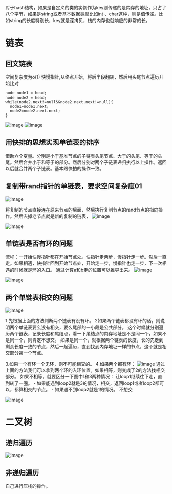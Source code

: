 对于hash结构，如果是自定义的类的实例作为key则传递的是内存的地址，只占了八个字节，如果是string或者基本数据类型比如int 、char这种，则是值传递。比如string的长度特别长，key就是深拷贝，栈的内存也就响应的非常的长。

# 链表
## 回文链表
空间复杂度为o(1)
快慢指针,从终点开始，将后半段翻转，然后用头尾节点遍历开始比对
```
node node1 = head;
node node2 = head;
while(node2.next!=null&&node2.next.next!=null){
  node1=node1.next;
  node2=node2.next.next;
}

```
![image](https://user-images.githubusercontent.com/43565774/142095356-102e2456-154b-4a69-8741-8297cc0df337.png)
![image](https://user-images.githubusercontent.com/43565774/142095813-184c2d8a-b460-4225-94a6-03832ea7fa52.png)

## 用快排的思想实现单链表的排序
借助六个变量。分别是小于基准节点的子链表头尾节点、大于的头尾、等于的头尾。然后合并小于和等于的部分。然后分别对两个子链表递归执行以上操作。返回以后就合并两个子链表。基本跟快拍的操作一致。

## 复制带rand指针的单链表，要求空间复杂度01
![image](https://user-images.githubusercontent.com/43565774/142204359-3b6bd820-aa26-421d-8915-1c57cb0e0c44.png)

将复制的节点直接连在原来节点的后面，然后执行复制节点的rand节点的指向操作。然后去掉老节点就是新的复制的链表，
![image](https://user-images.githubusercontent.com/43565774/142204315-a050c13c-f9b3-4507-b91d-96454758b0c9.png)

![image](https://user-images.githubusercontent.com/43565774/142203370-5b7792a7-ff35-498e-8c26-ffbb7177ca83.png)

## 单链表是否有环的问题
流程：一开始快慢指针都在开始节点处。快指针走两步，慢指针走一步。然后一直走。如果相遇，快指针回到开始节点处，开始走一步，慢指针也走一步，下一次相遇的时候就是环的入口。
 通过计算a和b走的位置可以推导出来。
 ![image](https://user-images.githubusercontent.com/43565774/142207642-041fc64c-815b-4c76-9b94-c4006bf3a1fc.png)


![image](https://user-images.githubusercontent.com/43565774/142204359-3b6bd820-aa26-421d-8915-1c57cb0e0c44.png)


## 两个单链表相交的问题
![image](https://user-images.githubusercontent.com/43565774/142204613-79d522e5-27e2-4b7d-8835-b3b9a72f6109.png)

1.先根据上面的方法判断两个链表有没有环。
2如果两个链表都没有环的话，则说明两个单链表要么没有相交，要么尾部的一小段是公共部分。
 这个时候就分别遍历两个链表，记录长度和尾结点，看一下尾结点的内存地址是不是同一个，如果不是同一个，则肯定不想交。
 如果是同一个，就根据两个链表的长度，长的先走到剩余长度一致的节点，然后一起遍历，直到找到内存地址一样的节点，这个就是相交部分第一个节点。
 
3.如果一个有环一个无环，则不可能相交的。
4.如果两个都有环：
  ![image](https://user-images.githubusercontent.com/43565774/142335167-abff9244-c9d5-4aac-9c56-c5a22e371a70.png)
  通过上面的方法我们可以拿到两个环的入环位置。如果相等，则变成了2的方法找相交部分。
  如果不相等，就要区分一下图中1和3两种情况：
 让loop1继续往下走，直到转了一圈。
     - 如果能遇到loop2就是3的情况，相交，返回loop1或者loop2都可以，都算相交的节点。
     - 如果遇不到loop2就是1的情况。 不想交


![image](https://user-images.githubusercontent.com/43565774/142336010-5d834c73-3d6a-476f-808f-f1582a387e9c.png)


# 二叉树
## 递归遍历
![image](https://user-images.githubusercontent.com/43565774/142337278-120e5275-fd69-415a-8cc1-31a7a2dcb965.png)

## 非递归遍历
自己进行压栈的操作。



